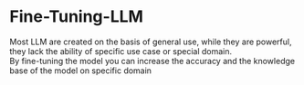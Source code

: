 # Fine-Tuning-LLM
Most LLM are created on the basis of general use, while they are powerful, they lack the ability of specific use case or special domain. <br>
By fine-tuning the model you can increase the accuracy and the knowledge base of the model on specific domain <br>
